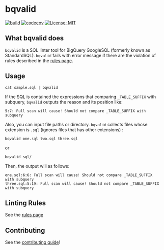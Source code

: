 # bqvalid

[![build](https://github.com/hirosassa/bqvalid/actions/workflows/test.yaml/badge.svg)](https://github.com/hirosassa/bqvalid/actions/workflows/test.yaml)
[![codecov](https://codecov.io/gh/hirosassa/bqvalid/branch/main/graph/badge.svg?token=Q5FIA58YTN)](https://codecov.io/gh/hirosassa/bqvalid)
[![License: MIT](https://img.shields.io/badge/license-MIT-blue.svg)](https://github.com/hirosassa/bqvalid/blob/main/LICENSE)

## What bqvalid does

`bqvalid` is a SQL linter tool for BigQuery GoogleSQL (formerly known as StandardSQL).
`bqvalid` fails with error message if there are the violation of rules described in the [rules page](https://github.com/hirosassa/bqvalid/blob/main/docs/rules.md).


## Usage

```shell
cat sample.sql | bqvalid
```

If the SQL is contained the expressions that comparing `_TABLE_SUFFIX` with subquery, `bqvalid` outputs the reason and its position like:
```
5:7: Full scan will cause! Should not compare _TABLE_SUFFIX with subquery
```

Also, you can input file paths or directory. `bqvalid` collects files whose extension is `.sql` (ignores files that has other extensions) :

```shell
bqvalid one.sql two.sql three.sql
```

or
```shell
bqvalid sql/
```

Then, the output will as follows:
```
one.sql:6:6: Full scan will cause! Should not compare _TABLE_SUFFIX with subquery
three.sql:5:19: Full scan will cause! Should not compare _TABLE_SUFFIX with subquery
```

## Linting Rules

See the [rules page](https://github.com/hirosassa/bqvalid/blob/main/docs/rules.md)


## Contributing

See the [contributing guide](https://github.com/hirosassa/bqvalid/blob/main/docs/contribute.md)!
